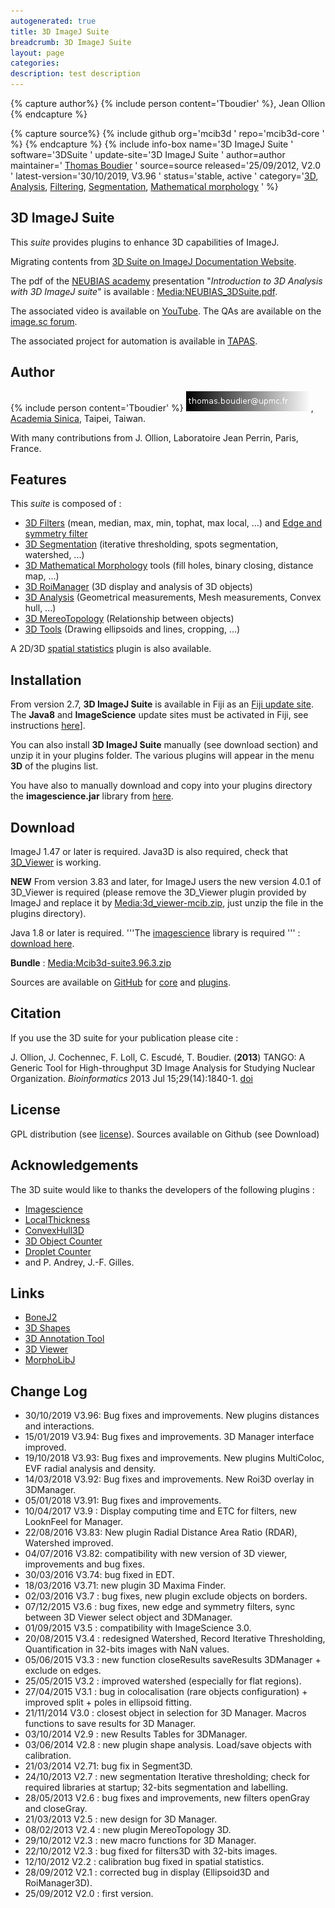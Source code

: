 ```yaml
---
autogenerated: true
title: 3D ImageJ Suite
breadcrumb: 3D ImageJ Suite
layout: page
categories: 
description: test description
---
```



{% capture author%}
{% include person content='Tboudier' %}, Jean Ollion
{% endcapture %}

{% capture source%}
{% include github org='mcib3d ' repo='mcib3d-core ' %}
{% endcapture %}
{% include info-box name='3D ImageJ Suite ' software='3DSuite ' update-site='3D ImageJ Suite ' author=author maintainer=' [Thomas Boudier](https://github.com/mcib3d) ' source=source released='25/09/2012, V2.0 ' latest-version='30/10/2019, V3.96 ' status='stable, active ' category='[3D](_Category_3D "wikilink"), [Analysis](_Category_Analysis "wikilink"), [Filtering](_Category_Filtering "wikilink"), [Segmentation](_Category_Segmentation "wikilink"), [Mathematical morphology](_Category_Mathematical_morphology "wikilink") ' %}

## 3D ImageJ Suite

This *suite* provides plugins to enhance 3D capabilities of ImageJ.

Migrating contents from [3D Suite on ImageJ Documentation Website](https://imagejdocu.list.lu/plugin/stacks/3d_ij_suite/start).

The pdf of the [NEUBIAS academy](http://eubias.org/NEUBIAS/training-schools/neubias-academy-home/) presentation "*Introduction to 3D Analysis with 3D ImageJ suite*" is available : [Media:NEUBIAS\_3DSuite.pdf](Media_NEUBIAS_3DSuite.pdf "wikilink").

The associated video is available on [YouTube](https://www.youtube.com/watch?v=OPC2kP-5By4). The QAs are available on the [image.sc forum](https://forum.image.sc/t/neubias-academy-home-webinar-introduction-to-3d-analysis-with-3d-imagej-suite-questions-answers/39027).

The associated project for automation is available in [TAPAS](TAPAS "wikilink").

## Author

{% include person content='Tboudier' %} ![EmailBoudier.png](/images/pages/EmailBoudier.png "EmailBoudier.png"), [Academia Sinica](https://www.sinica.edu.tw/en), Taipei, Taiwan.

With many contributions from J. Ollion, Laboratoire Jean Perrin, Paris, France.

## Features

This *suite* is composed of :

  - [3D Filters](3D_Filters "wikilink") (mean, median, max, min, tophat, max local, ...) and [Edge and symmetry filter](Edge_and_symmetry_filter "wikilink")
  - [3D Segmentation](3D_Segmentation "wikilink") (iterative thresholding, spots segmentation, watershed, ...)
  - [3D Mathematical Morphology](3D_Mathematical_Morphology "wikilink") tools (fill holes, binary closing, distance map, ...)
  - [3D RoiManager](https://imagejdocu.list.lu/plugin/stacks/3d_roi_manager/start) (3D display and analysis of 3D objects)
  - [3D Analysis](https://imagejdocu.list.lu/plugin/analysis/3d_analysis/start) (Geometrical measurements, Mesh measurements, Convex hull, ...)
  - [3D MereoTopology](https://imagejdocu.list.lu/plugin/analysis/3d_mereotopology/start) (Relationship between objects)
  - [3D Tools](https://imagejdocu.list.lu/plugin/stacks/3d_tools:start) (Drawing ellipsoids and lines, cropping, ...)

A 2D/3D [spatial statistics](https://imagejdocu.list.lu/plugin/analysis/spatial_statistics_2d_3d/start) plugin is also available.

## Installation

From version 2.7, **3D ImageJ Suite** is available in Fiji as an [Fiji update site](http://fiji.sc/List_of_update_sites). The **Java8** and **ImageScience** update sites must be activated in Fiji, see instructions [here](https://imagej.net/Following_an_update_site)\].

You can also install **3D ImageJ Suite** manually (see download section) and unzip it in your plugins folder. The various plugins will appear in the menu **3D** of the plugins list.

You have also to manually download and copy into your plugins directory the **imagescience.jar** library from [here](http://www.imagescience.org/meijering/software/featurej/).

## Download

ImageJ 1.47 or later is required. Java3D is also required, check that [3D\_Viewer](3D_Viewer "wikilink") is working.

**NEW** From version 3.83 and later, for ImageJ users the new version 4.0.1 of 3D\_Viewer is required (please remove the 3D\_Viewer plugin provided by ImageJ and replace it by [Media:3d\_viewer-mcib.zip](Media_3d_viewer-mcib.zip "wikilink"), just unzip the file in the plugins directory).

Java 1.8 or later is required. '''The [imagescience](http://www.imagescience.org/meijering/software/featurej/) library is required ''' : [download here](http://www.imagescience.org/meijering/software/download/imagescience.jar).

**Bundle** : [Media:Mcib3d-suite3.96.3.zip](Media_Mcib3d-suite3.96.3.zip "wikilink")

Sources are available on [GitHub](https://github.com/) for [core](https://github.com/mcib3d/mcib3d-core) and [plugins](https://github.com/mcib3d/mcib3d-plugins).

## Citation

If you use the 3D suite for your publication please cite :

J. Ollion, J. Cochennec, F. Loll, C. Escudé, T. Boudier. (**2013**) TANGO: A Generic Tool for High-throughput 3D Image Analysis for Studying Nuclear Organization. *Bioinformatics* 2013 Jul 15;29(14):1840-1. [doi](http://dx.doi.org/10.1093/bioinformatics/btt276)

## License

GPL distribution (see [license](https://cecill.info/index.en.html)). Sources available on Github (see Download)

## Acknowledgements

The 3D suite would like to thanks the developers of the following plugins :

  - [Imagescience](http://www.imagescience.org/meijering/software/featurej/)
  - [LocalThickness](http://www.optinav.com/Local_Thickness.htm)
  - [ConvexHull3D](http://rsbweb.nih.gov/ij/plugins/3d-convex-hull/index.html)
  - [3D Object Counter](https://imagejdocu.list.lu/plugin/analysis/3d_object_counter/start)
  - [Droplet Counter](https://imagejdocu.list.lu/plugin/analysis/droplet_counter/start)
  - and P. Andrey, J.-F. Gilles.

## Links

  - [BoneJ2](BoneJ2 "wikilink")
  - [3D Shapes](https://sites.google.com/site/learnimagej/plugins/3d-shape)
  - [3D Annotation Tool](https://imagejdocu.list.lu/plugin/utilities/annotation_roi_3d/start)
  - [3D Viewer](3D_Viewer "wikilink")
  - [MorphoLibJ](MorphoLibJ "wikilink")

## Change Log

  - 30/10/2019 V3.96: Bug fixes and improvements. New plugins distances and interactions.
  - 15/01/2019 V3.94: Bug fixes and improvements. 3D Manager interface improved.
  - 19/10/2018 V3.93: Bug fixes and improvements. New plugins MultiColoc, EVF radial analysis and density.
  - 14/03/2018 V3.92: Bug fixes and improvements. New Roi3D overlay in 3DManager.
  - 05/01/2018 V3.91: Bug fixes and improvements.
  - 10/04/2017 V3.9 : Display computing time and ETC for filters, new LooknFeel for Manager.
  - 22/08/2016 V3.83: New plugin Radial Distance Area Ratio (RDAR), Watershed improved.
  - 04/07/2016 V3.82: compatibility with new version of 3D viewer, improvements and bug fixes.
  - 30/03/2016 V3.74: bug fixed in EDT.
  - 18/03/2016 V3.71: new plugin 3D Maxima Finder.
  - 02/03/2016 V3.7 : bug fixes, new plugin exclude objects on borders.
  - 07/12/2015 V3.6 : bug fixes, new edge and symmetry filters, sync between 3D Viewer select object and 3DManager.
  - 01/09/2015 V3.5 : compatibility with ImageScience 3.0.
  - 20/08/2015 V3.4 : redesigned Watershed, Record Iterative Thresholding, Quantification in 32-bits images with NaN values.
  - 05/06/2015 V3.3 : new function closeResults saveResults 3DManager + exclude on edges.
  - 25/05/2015 V3.2 : improved watershed (especially for flat regions).
  - 27/04/2015 V3.1 : bug in colocalisation (rare objects configuration) + improved split + poles in ellipsoid fitting.
  - 21/11/2014 V3.0 : closest object in selection for 3D Manager. Macros functions to save results for 3D Manager.
  - 03/10/2014 V2.9 : new Results Tables for 3DManager.
  - 03/06/2014 V2.8 : new plugin shape analysis. Load/save objects with calibration.
  - 21/03/2014 V2.71: bug fix in Segment3D.
  - 24/10/2013 V2.7 : new segmentation Iterative thresholding; check for required libraries at startup; 32-bits segmentation and labelling.
  - 28/05/2013 V2.6 : bug fixes and improvements, new filters openGray and closeGray.
  - 21/03/2013 V2.5 : new design for 3D Manager.
  - 08/02/2013 V2.4 : new plugin MereoTopology 3D.
  - 29/10/2012 V2.3 : new macro functions for 3D Manager.
  - 22/10/2012 V2.3 : bug fixed for filters3D with 32-bits images.
  - 12/10/2012 V2.2 : calibration bug fixed in spatial statistics.
  - 28/09/2012 V2.1 : corrected bug in display (Ellipsoid3D and RoiManager3D).
  - 25/09/2012 V2.0 : first version.
